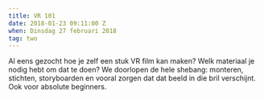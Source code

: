 ```yaml
---
title: VR 101
date: 2018-01-23 09:11:00 Z
when: Dinsdag 27 februari 2018
tag: two
---
```


Al eens gezocht hoe je zelf een stuk VR film kan maken? Welk materiaal je nodig hebt om dat te doen?
We doorlopen de hele shebang: monteren, stichten, storyboarden en vooral zorgen dat dat beeld in die bril verschijnt. Ook voor absolute beginners.
